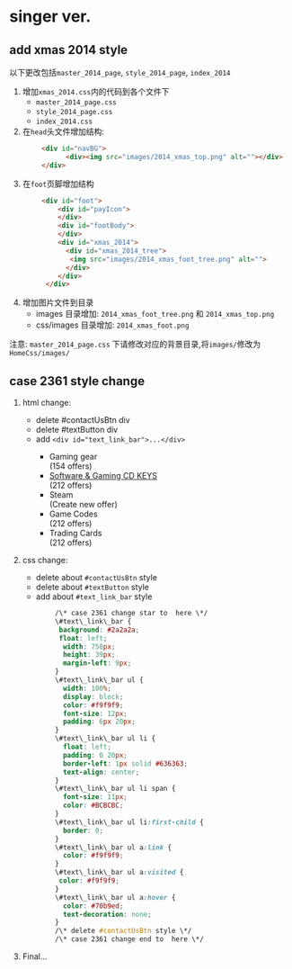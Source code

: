 # singer ver.

## add xmas 2014 style
以下更改包括`master_2014_page`, `style_2014_page`, `index_2014`

1. 增加`xmas_2014.css`内的代码到各个文件下
	- `master_2014_page.css`
	- `style_2014_page.css`
	- `index_2014.css`
2. 在`head`头文件增加结构:

```html
		<div id="navBG">
			  <div><img src="images/2014_xmas_top.png" alt=""></div>
		</div>
```

3. 在`foot`页脚增加结构
```html
		<div id="foot">
			<div id="payIcon">
			</div>
			<div id="footBody">
			</div>
			<div id="xmas_2014">
			  <div id="xmas_2014_tree">
			   <img src="images/2014_xmas_foot_tree.png" alt="">
			  </div>
			</div>
		 </div>
```
4. 增加图片文件到目录
	- images 目录增加:
		`2014_xmas_foot_tree.png` 和 `2014_xmas_top.png`
	- css/images 目录增加:
		`2014_xmas_foot.png`

注意: `master_2014_page.css` 下请修改对应的背景目录,将`images/`修改为`HomeCss/images/`

## case 2361 style change
1. html change:
	- delete #contactUsBtn div
	- delete #textButton div
	- add `<div id="text_link_bar">...</div>`
			<div id="text_link_bar">
			  <ul>
				   <li>Gaming gear <br> <span>(154 offers) </span></li>
					 <li><a href="#">Software & Gaming CD KEYS</a> <br><span>(212 offers)</span></li>
					 <li>Steam <br><span>(Create new offer)</span></li>
					 <li>Game Codes <br><span>(212 offers)</span></li>
					 <li>Trading Cards <br><span>(212 offers)</span></li>
				</ul>
			</div>

2. css change:
	- delete about `#contactUsBtn` style
	- delete about `#textButton` style
	- add about `#text_link_bar` style
	```css
			/\* case 2361 change star to  here \*/
			\#text\_link\_bar {
			 background: #2a2a2a;
			 float: left;
			  width: 750px;
			  height: 39px;
			  margin-left: 9px;
			}
			\#text\_link\_bar ul {
			  width: 100%;
			  display: block;
			  color: #f9f9f9;
			  font-size: 12px;
			  padding: 6px 20px;
			}
			\#text\_link\_bar ul li {
			  float: left;
			  padding: 0 20px;
			  border-left: 1px solid #636363;
			  text-align: center;
			}
			\#text\_link\_bar ul li span {
			  font-size: 11px;
			  color: #BCBCBC;
			}
			\#text\_link\_bar ul li:first-child {
			  border: 0;
			}
			\#text\_link\_bar ul a:link {
			  color: #f9f9f9;
			}
			\#text\_link\_bar ul a:visited {
			 color: #f9f9f9;
			}
			\#text\_link\_bar ul a:hover {
			  color: #70b9ed;
			  text-decoration: none;
			}
			/\* delete #contactUsBtn style \*/
			/\* case 2361 change end to  here \*/
	```
3. Final…
